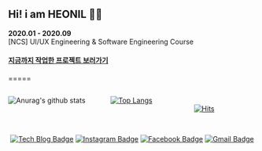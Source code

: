 ## Hi! i am HEONIL 👨‍💻

**2020.01 - 2020.09**  
[NCS] UI/UX Engineering & Software Engineering Course

#### <a href="https://iamheonil.github.io/project/" target="_blank">지금까지 작업한 프로젝트 보러가기</a>

=====
  
<div style="float: left;">
  
![Anurag's github stats](https://github-readme-stats.vercel.app/api?username=iamheonil&show_icons=true) &nbsp; &nbsp; &nbsp; &nbsp; &nbsp; &nbsp;
[![Top Langs](https://github-readme-stats.vercel.app/api/top-langs/?username=iamheonil&hide=javascript)](https://github.com/anuraghazra/github-readme-stats)

</div>
  
<br>

<div align="center"> 

[![Hits](https://hits.seeyoufarm.com/api/count/incr/badge.svg?url=https%3A%2F%2Fgithub.com%2Fiamheonil%2Fhit-counter)](https://hits.seeyoufarm.com)

<br>

[![Tech Blog Badge](http://img.shields.io/badge/-Tech%20blog-black?style=flat-square&logo=github&link=https://iamheonil.github.io/)](https://iamheonil.github.io/)
[![Instagram Badge](https://img.shields.io/badge/-Instagram-dd2a7b?style=flat-square&logo=instagram&logoColor=white&link=https://instagram.com/he0nil/)](https://instagram.com/he0nil/)
[![Facebook Badge](https://img.shields.io/badge/-Facebook-1877f2?style=flat-square&logo=facebook&logoColor=white&link=https://www.facebook.com/heonil)](https://www.facebook.com/heonil)
[![Gmail Badge](https://img.shields.io/badge/-Gmail-d14836?style=flat-square&logo=Gmail&logoColor=white&link=mailto:iamheonil@gmail.com)](mailto:iamheonil@gmail.com)

</div>

<br>

<!--
**iamheonil/iamheonil** is a ✨ _special_ ✨ repository because its `README.md` (this file) appears on your GitHub profile.

Here are some ideas to get you started:

- 🔭 I’m currently working on ...
- 🌱 I’m currently learning ...
- 👯 I’m looking to collaborate on ...
- 🤔 I’m looking for help with ...
- 💬 Ask me about ...
- 📫 How to reach me: ...
- 😄 Pronouns: ...
- ⚡ Fun fact: ...
-->

